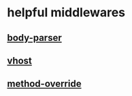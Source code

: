 # helpful middlewares

## [body-parser]()

## [vhost]()

## [method-override](https://github.com/expressjs/method-override)
